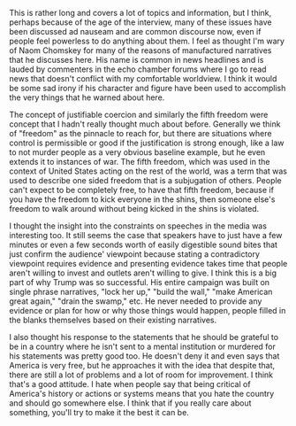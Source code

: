 This is rather long and covers a lot of topics and information, but I think, perhaps because of the age of the interview, many of these issues have been discussed ad nauseam and are common discourse now, even if people feel powerless to do anything about them. I feel as thought I'm wary of Naom Chomskey for many of the reasons of manufactured narratives that he discusses here. His name is common in news headlines and is lauded by commenters in the echo chamber forums where I go to read news that doesn't conflict with my comfortable worldview. I think it would be some sad irony if his character and figure have been used to accomplish the very things that he warned about here. 

The concept of justifiable coercion and similarly the fifth freedom were concept that I hadn't really thought much about before. Generally we think of "freedom" as the pinnacle to reach for, but there are situations where control is permissible or good if the justification is strong enough, like a law to not murder people as a very obvious baseline example, but he even extends it to instances of war. The fifth freedom, which was used in the context of United States acting on the rest of the world, was a term that was used to describe one sided freedom that is a subjugation of others. People can't expect to be completely free, to have that fifth freedom, because if you have the freedom to kick everyone in the shins, then someone else's freedom to walk around without being kicked in the shins is violated.

I thought the insight into the constraints on speeches in the media was interesting too. It still seems the case that speakers have to just have a few minutes or even a few seconds worth of easily digestible sound bites that just confirm the audience' viewpoint because stating a contradictory viewpoint requires evidence and presenting evidence takes time that people aren't willing to invest and outlets aren't willing to give. I think this is a big part of why Trump was so successful. His entire campaign was built on single phrase narratives, "lock her up," "build the wall," "make American great again," "drain the swamp," etc. He never needed to provide any evidence or plan for how or why those things would happen, people filled in the blanks themselves based on their existing narratives.

I also thought his response to the statements that he should be grateful to be in a country where he isn't sent to a mental institution or murdered for his statements was pretty good too. He doesn't deny it and even says that America is very free, but he approaches it with the idea that despite that, there are still a lot of problems and a lot of room for improvement. I think that's a good attitude. I hate when people say that being critical of America's history or actions or systems means that you hate the country and should go somewhere else. I think that if you really care about something, you'll try to make it the best it can be. 
